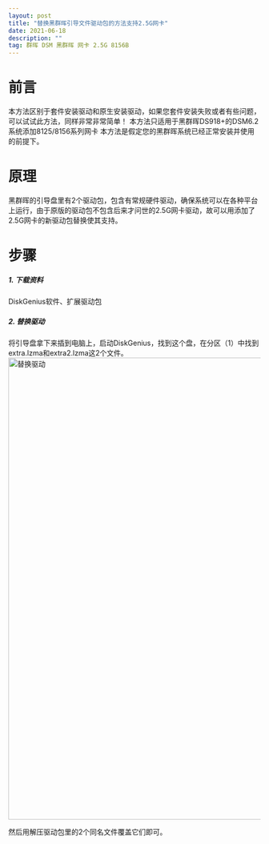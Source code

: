 ```yaml
---
layout: post
title: "替换黑群晖引导文件驱动包的方法支持2.5G网卡"
date: 2021-06-18 
description: ""
tag: 群晖 DSM 黑群晖 网卡 2.5G 8156B
---
```


# 前言

本方法区别于套件安装驱动和原生安装驱动，如果您套件安装失败或者有些问题，可以试试此方法，同样非常非常简单！
本方法只适用于黑群晖DS918+的DSM6.2系统添加8125/8156系列网卡
本方法是假定您的黑群晖系统已经正常安装并使用的前提下。
# 原理
黑群晖的引导盘里有2个驱动包，包含有常规硬件驱动，确保系统可以在各种平台上运行，由于原版的驱动包不包含后来才问世的2.5G网卡驱动，故可以用添加了2.5G网卡的新驱动包替换使其支持。

# 步骤
##### 1. 下载资料
DiskGenius软件、扩展驱动包
##### 2. 替换驱动
将引导盘拿下来插到电脑上，启动DiskGenius，找到这个盘，在分区（1）中找到extra.lzma和extra2.lzma这2个文件。
<img width="923" alt="替换驱动" src="https://user-images.githubusercontent.com/85718974/122583011-60eb5880-d08b-11eb-8116-555f82d75bef.png">

然后用解压驱动包里的2个同名文件覆盖它们即可。
